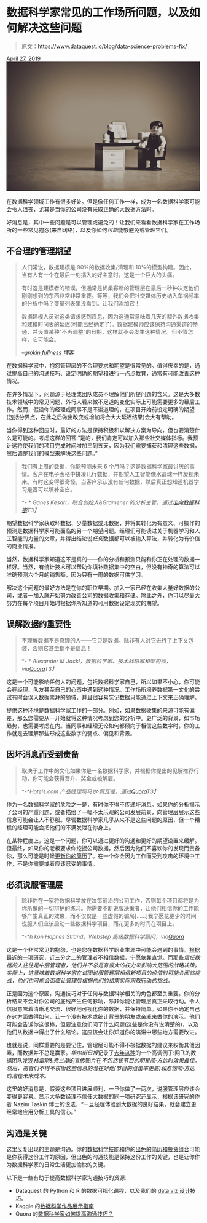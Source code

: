 # 数据科学家常见的工作场所问题，以及如何解决这些问题

> 原文：<https://www.dataquest.io/blog/data-science-problems-fix/>

April 27, 2019![data-science-problems](img/3c8ebf597f2b7b39b9f83fc24021552a.png)

在数据科学领域工作有很多好处。但是像任何工作一样，成为一名数据科学家可能会令人沮丧，尤其是当你的公司没有采取正确的大数据方法时。

好消息是，其中一些问题是可以管理或避免的！让我们来看看数据科学家在工作场所的一些常见抱怨(来自网络)，以及你如何*可能*能够避免或管理它们。

## 不合理的管理期望

> 人们常说，数据建模是 90%的数据收集/清理和 10%的模型构建。因此，当有人有一个在最后一刻插入的好主意时，这是一个巨大的头痛。
> 
> 有时这是建模者的错误，但通常是优柔寡断的管理层在最后一秒钟决定他们刚刚想到的东西非常非常重要。等等，我们会把社交媒体历史纳入车祸频率的分析中吗？变量列表里没看到。让我们添加它！
> 
> 数据建模人员对这类请求感到叹息，因为这通常意味着几天的额外数据收集和建模时间表的延迟(可能已经确定了)。数据建模师应该保持沟通渠道的畅通，并设置某种“不再调整”的日期，这样就不会发生这种情况。但不管怎样，它可能会。
> 
> *–*[*grokin fullness 博客*](https://grokinfullness.blogspot.com/2017/01/pet-peeves-of-data-analyst.html)

在数据科学家中，抱怨管理层的不合理要求和期望是很常见的。值得庆幸的是，通过提高自己的沟通技巧、设定明确的期望和进行一点点教育，通常有可能改善这种情况。

在许多情况下，问题源于经理或团队成员不理解他们所提问题的含义。这是大多数技术领域中的常见问题，外行人看来微不足道的变化实际上可能需要更多的幕后工作。然而，假设你的经理或同事不是不讲道理的，在项目开始前设定明确的期望(包括分界点，在此之后做出改变或增加将会大大延迟结果)会大有帮助。

当你得到这种回应时，最好的方法是保持积极和以解决方案为导向，但也要清楚什么是可能的。考虑这样的回答:“是的，我们肯定可以加入那些社交媒体指标。我预计这将使我们的项目完成时间增加三到五天，因为我们需要捕获和清理这些数据，然后调整我们的模型来解决这些问题。”

> 我们有上周的数据，你能预测未来 6 个月吗？这是数据科学家最讨厌的事情。客户在电子表格中拼凑几行数据，并期望人工智能像水晶球一样凝视未来。有时这变得很奇怪，当客户承认没有任何数据，然后真正想知道机器学习是否可以填补空白。
> 
> *- * *Ganes Kesari，联合创始人&Gramener 的分析主管，通过[走向数据科学](https://towardsdatascience.com/what-frustrates-data-scientists-in-machine-learning-projects-3398919a7c79)T3】*

期望数据科学家获取坏数据、少量数据或*无*数据，并将其转化为有意义、可操作的预测是数据科学家可能面临的另一个期望问题。经理们可能读过关于机器学习和人工智能的力量的文章，并得出结论说*任何*数据都可以被输入算法，并转化为有价值的商业情报。

当然，数据科学家知道这不是真的——你的分析和预测只能和你正在处理的数据一样好。当然，有统计技术可以帮助你填补数据集中的空白，但没有神奇的算法可以准确预测六个月的销售额，因为只有一周的数据可供学习。

解决这个问题的最好方法是在你的职位早期。加入一家已经在收集大量好数据的公司，或者一加入就开始努力改善公司的数据收集和存储。除此之外，你可以尽最大努力在每个项目开始时根据你所知道的可用数据设定现实的期望。

## 误解数据的重要性

> 不理解数据不是真理的人——它只是数据。除非有人对它进行了上下文包装，否则它甚至都不是信息！
> 
> *- * *Alexander M Jackl，数据科学家、技术战略家和架构师，via[Quora](https://www.quora.com/What-are-the-main-pet-peeves-of-data-scientists)T3】*

这是一个可能影响任何人的问题，包括数据科学家自己，所以如果不小心，你可能会在经理、队友甚至自己的心态中遇到这种情况。工作场所培养数据第一文化的尝试有时会误入数据崇拜的领域，并且很容易忘记数据只能通过上下文来正确理解。

提供这种环境是数据科学家工作的一部分。例如，如果数据收集的来源可能有偏差，那么您需要从一开始就将这种情况考虑到您的分析中。更广泛的背景，如市场趋势，也需要考虑在内。当同事和经理无论如何都倾向于相信这些数字时，你的工作就是去理解那些形成这些数字的弱点、偏见和背景。

## 因坏消息而受到责备

> 取决于工作中的文化如果你是一名数据科学家，并根据你提出的见解推荐行动，你可能会获得晋升、奖金或被解雇。
> 
> *-**Hotels.com 产品经理阿马尔·贾瓦德，通过[Quora](https://www.quora.com/Whats-the-worst-part-of-being-a-data-scientist)T3】*

作为一名数据科学家的危险之一是，有时你不得不传递坏消息。如果你的分析揭示了公司的严重问题，或者描绘了一幅不太乐观的公司发展前景，向管理层展示这些信息可能会让人不舒服。尽管数据科学家几乎从来不是这些问题的原因，但一个糟糕的经理可能会把他们的不满发泄在你身上。

在某种程度上，这是一个问题，你可以通过更好的沟通和更好的期望设置来缓解。但最终，如果你的老板要求你挖掘公司数据，然后因为他们不喜欢你的发现而责备你，那么可能是时候[更新你的简历](https://www.dataquest.io/blog/how-data-science-resume-cv/)了。在一个你会因为工作而受到攻击的环境中工作，不是你需要或者应该忍受的事情。

## 必须说服管理层

> 除非你在一家将数据科学放在决策前沿的公司工作，否则每个项目都将是为你所做的一切辩护的练习。你需要不断说服决策者，让他们相信你的工作能够产生真正的效果，而不仅仅是一些虚假的骗局[……]我宁愿花更少的时间说服人们应该启动一些数据科学项目，而花更多的时间在项目上。
> 
> *-**h kon Hapnes Strand，Webstep 高级数据科学顾问，via[<u>Quora</u>](https://www.quora.com/What-are-things-that-data-scientists-have-to-spend-time-on-that-theyd-rather-not)*

这是一个非常常见的抱怨，也是您在数据科学职业生涯中可能会遇到的事情。[根据最近的一项研究](https://phys.org/news/2019-04-senior-distrust-big.html)，近三分之二的管理者不相信数据，宁愿依靠直觉。而那些*信任数据的人往往是中层管理者，他们并不总是有很大的权力来影响大范围的战略决策。实际上，这意味着数据科学家在试图说服管理层相信新项目的价值时可能会面临挑战，他们也可能会面临让管理层根据他们的结果实际采取*行动*的挑战。*

正是因为这个原因，沟通技巧对于任何与数据科学相关的角色都至关重要。你的分析结果不会对你公司的底线产生任何影响，除非你能让管理层真正采取行动。令人信服意味着清晰地交流，很好地可视化你的数据，并保持简单。如果你不确定自己在这方面做得如何，让一个没有技术或统计背景的朋友或亲戚来做你的演示。他们可能会告诉你这很棒，但要注意他们问了什么问题(这些是你没有说清楚的)，以及他们从数据中得出了什么结论。这应该会让你知道你的演讲中哪些地方需要改进。

也就是说，同样重要的是要记住，管理层可能不得不根据数据的建议来权衡其他因素，而数据并不总是赢家。*华尔街日报*记录了[去年这种](https://www.wsj.com/articles/at-netflix-who-wins-when-its-hollywood-vs-the-algorithm-1541826015?emailToken=43ff1b39ad606a5db59c9fcf2d69741fSCIKNr2MhQ2fDt14GnpJCnpmuOt4cIRNRVTmT3dVTRtcCRfo9MAfxHbyK7XQlCGz9nkhmaBGU/K/gkZ+EeG5tJ6k/mjzxfV4AzIWJiG6g529n+n9dS0XOrKDelzIe3qd&reflink=article_copyURL_share)的一个高调例子:网飞的数据团队发现*格雷斯&弗兰基*的宣传图片在*不包括该节目的明星简·方达时效果最佳。然后，高管们不得不权衡这些信息的潜在好处(节目的点击率更高)和惹恼简·方达的潜在未来成本。*

这里的好消息是，假设这些项目进展顺利，一旦你做了一两次，说服管理层应该会变得更容易。显示大多数经理不信任大数据的同一项研究还显示，根据该研究的作者 Nazim Taskin 博士的说法，“一旦经理体验到大数据的良好结果，就会建立更经常地应用分析工具的信心。”

## 沟通是关键

这里反复出现的主题是沟通。你的[数据科学技能](https://www.dataquest.io)和你的[出色的简历和投资组合](https://www.dataquest.io/blog/data-science-career-guide)可能是你获得这份工作的原因，但出色的沟通技能是保持这份工作的关键，也是让你作为数据科学家的日常生活更加愉快的关键。

以下是一些有助于提高数据科学家沟通技巧的资源:

*   Dataquest 的 Python 和 R 的数据可视化课程，以及我们的 [data viz 设计技巧](https://www.dataquest.io/blog/design-tips-for-data-viz/)。
*   Kaggle 的[数据科学作品展示指南](https://blog.kaggle.com/2016/06/29/communicating-data-science-a-guide-to-presenting-your-work/)
*   Quora 的[数据科学家如何提高沟通技巧？](https://www.quora.com/How-can-data-scientists-improve-their-communication-skills)
